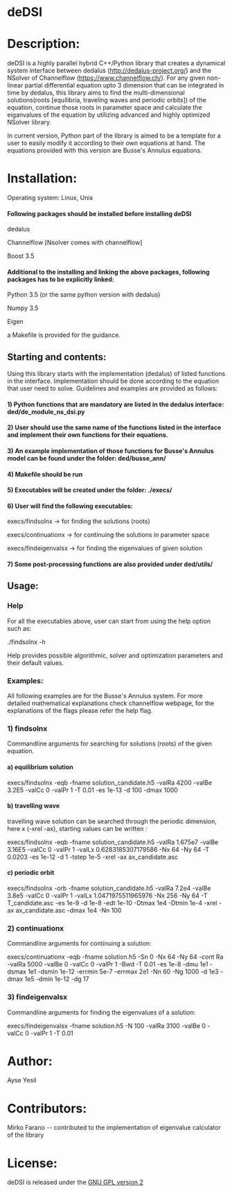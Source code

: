 # deDSI

# Description: 
deDSI is a highly parallel hybrid C++/Python library that creates a dynamical system interface between dedalus (http://dedalus-project.org/) and the NSolver of Channelflow (https://www.channelflow.ch/). For any given non-linear partial differential equation upto 3 dimension that can be integrated in time by dedalus, this library aims to find the multi-dimensional solutions(roots [equilibria, traveling waves and periodic orbits]) of the equation, continue those roots in parameter space and calculate the eiganvalues of the equation by utilizing advanced and highly optimized NSolver library.

In current version, Python part of the library is aimed to be a template for a user to easily modify it according to their own equations at hand. The equations provided with this version are Busse's Annulus equations. 

# Installation: 

Operating system: Linux, Unix

#### Following packages should be installed before installing deDSI

 dedalus 

 Channelflow [Nsolver comes with channelflow]

 Boost 3.5  

#### Additional to the installing and linking the above packages, following packages has to be explicitly linked:

 Python 3.5 (or the same python version with dedalus)

 Numpy 3.5

 Eigen 

a Makefile is provided for the guidance. 

## Starting and contents:

Using this library starts with the implementation (dedalus) of listed functions in the interface. Implementation should be done according to the equation that user need to solve. Guidelines and examples are provided as follows:

#### 1) Python functions that are mandatory are listed in the dedalus interface: ded/de_module_ns_dsi.py

#### 2) User should use the same name of the functions listed in the interface and implement their own functions for their equations.

#### 3) An example implementation of those functions for Busse's Annulus model can be found under the folder: ded/busse_ann/ 

#### 4) Makefile should be run

#### 5) Executables will be created under the folder: ./execs/

#### 6) User will find the following executables:

 execs/findsolnx      -> for finding the solutions (roots)

 execs/continuationx  -> for continuing the solutions in parameter space

 execs/findeigenvalsx -> for finding the eigenvalues of given solution
 
#### 7) Some post-processing functions are also provided under ded/utils/

## Usage:

### Help

For all the executables above, user can start from using the help option such as:

./findsolnx -h

Help provides possible algorithmic, solver and optimization parameters and their default values.

### Examples:
All following examples are for the Busse's Annulus system. For more detailed mathematical explanations check channelflow webpage, for the explanations of the flags please refer the help flag.

### 1) findsolnx

Commandline arguments for searching for solutions (roots) of the given equation.

#### a) equilibrium solution
execs/findsolnx -eqb -fname solution_candidate.h5 -valRa 4200 -valBe 3.2E5 -valCc 0 -valPr 1 -T 0.01 -es 1e-13 -d 100 -dmax 1000

#### b) travelling wave
travelling wave solution can be searched through the periodic dimension, here x (-xrel -ax), starting values can be written :

execs/findsolnx -eqb -fname solution_candidate.h5 -valRa 1.675e7 -valBe 3.16E5 -valCc 0 -valPr 1 -valLx 0.6283185307179586 -Nx 64 -Ny 64 -T 0.0203 -es 1e-12 -d 1 -tstep 1e-5 -xrel -ax ax_candidate.asc

#### c) periodic orbit

execs/findsolnx -orb -fname solution_candidate.h5 -valRa 7.2e4 -valBe 3.8e5 -valCc 0 -valPr 1 -valLx 1.0471975511965976 -Nx 256 -Ny 64 -T T_candidate.asc -es 1e-9 -d 1e-8 -edt 1e-10 -Dtmax 1e4 -Dtmin 1e-4 -xrel -ax ax_candidate.asc -dmax 1e4 -Nn 100

### 2) continuationx
Commandline arguments for continuing a solution:

execs/continuationx -eqb -fname solution.h5 -Sn 0 -Nx 64 -Ny 64 -cont Ra -valRa 5000 -valBe 0 -valCc 0 -valPr 1 -Bwd -T 0.01 -es 1e-8 -dmu 1e1 -dsmax 1e1 -dsmin 1e-12 -errmin 5e-7 -errmax 2e1 -Nn 60 -Ng 1000 -d 1e3 -dmax 1e5 -dmin 1e-12 -dg 17 

### 3) findeigenvalsx
Commandline arguments for finding the eigenvalues of a solution:

execs/findeigenvalsx -fname solution.h5 -N 100 -valRa 3100 -valBe 0 -valCc 0 -valPr 1 -T 0.01

# Author: 

Ayse Yesil 

# Contributors:

 Mirko Farano -- contributed to the implementation of eigenvalue calculator of the library

# License: 

deDSI is released under the [GNU GPL version 2](./LICENSE)


